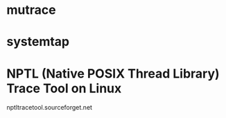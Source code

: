 # mutrace
# systemtap

# NPTL (Native POSIX Thread Library) Trace Tool on Linux
nptltracetool.sourceforget.net
